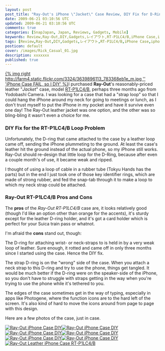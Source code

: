 ```yaml
---           
layout: post
post_title: "Ray-Out's iPhone \"Jacket\" Case Review, DIY Fix for D-Ring Problem"
date: 2009-06-21 03:10:56 UTC
updated: 2009-06-21 03:10:56 UTC
comments: true
categories: [SnapJapan, Japan, Reviews, Gadgets, Mobile]
keywords: Review,Ray-Out,DIY,Gadgets,レイアウト,RT-P1LC4/B,iPhone Case,iphone
tags: [Review,Ray-Out,DIY,Gadgets,レイアウト,RT-P1LC4/B,iPhone Case,iphone]
posticon: default
cover: /images/Rick_Casual_01.jpg
description: xxxxxxx
published: true
---
```

 


[{% img right http://farm4.static.flickr.com/3324/3639896113_783368eb1e_m.jpg '' 'iPhone Case FAIL, so I DIY' %}](http://www.flickr.com/photos/81796435@N00/3639896113 "View 'iPhone Case FAIL, so I DIY' on Flickr.com")I purchased **Ray-Out**'s reasonably-priced leather "_Jacket_" case, model [RT-P1LC4/B](http://www.ray-out.co.jp/products/p1lc4/), perhaps three months ago from Yodobashi Camera. I was looking for a case that had a "strap loop" so that I could hang the iPhone around my neck for going to meetings or lunch, as I don't trust myself to put the iPhone in my pocket and have it survive even one day! The Ray-Out leather jacket was one option, and the other was so bling-bling it wasn't even a choice for me. 




### DIY Fix for the RT-P1LC4/B Loop Problem






Unfortunately, the D-ring that came attached to the case by a leather loop came off, sending the iPhone plummeting to the ground. At least the case's leather hit the ground instead of the actual phone, so my iPhone still works. Ray-Out should re-design that little loop for the D-Ring, because after even a couple month's of use, it became weak and ripped. 




I thought of using a loop of cable in a rubber tube (Tokyu Hands has the parts) but in the end I just took one of those key identifier rings, which are made of strong rubber, and fed the snap-tab through it to make a loop to which my neck strap could be attached. 




### Ray-Out RT-P1LC4/B Pros and Cons






The **pros** of the _Ray-Out RT-P1LC4/B_ case are, it looks relatively good (though I'd like an option other than orange for the accents), it's sturdy except for the leather D-ring holder, and it's got a card holder which is perfect for your Suica train pass or whatnot. 




I'm afraid the **cons** stand out, though: 









The D-ring for attaching wrist- or neck-straps to is held in by a very weak loop of leather. Sure enough, it rotted and came off in only three months since I started using the case. Hence the DIY fix.




The strap D-ring is on the "wrong" side of the case. When you attach a neck strap to this D-ring and try to use the phone, things get tangled. It would be much better if the D-ring were on the speaker-side of the iPhone, so you don't have to struggle with straps getting in the way when you're trying to use the phone while it's tethered to you.




The edges of the case sometimes get in the way of typing, especially in apps like Photogene, where the function icons are to the hard left of the screen. It's also kind of hard to move the icons around from page to page with this design.









Here are a few photos of the case, just in case.




[![Ray-Out iPhone Case DIY](http://farm4.static.flickr.com/3639/3645881200_85c6dd8572_s.jpg)](http://www.flickr.com/photos/81796435@N00/3645881200 "View 'Ray-Out iPhone Case DIY' on Flickr.com")[![Ray-Out iPhone Case DIY](http://farm4.static.flickr.com/3662/3645880398_73e2c82a6b_s.jpg)](http://www.flickr.com/photos/81796435@N00/3645880398 "View 'Ray-Out iPhone Case DIY' on Flickr.com")[![Ray-Out iPhone Case DIY](http://farm4.static.flickr.com/3648/3645071385_6c493e2ef5_s.jpg)](http://www.flickr.com/photos/81796435@N00/3645071385 "View 'Ray-Out iPhone Case DIY' on Flickr.com")[![Ray-Out iPhone Case DIY](http://farm4.static.flickr.com/3343/3645070657_64d0e09e32_s.jpg)](http://www.flickr.com/photos/81796435@N00/3645070657 "View 'Ray-Out iPhone Case DIY' on Flickr.com")[![Ray-Out iPhone Case DIY](http://farm4.static.flickr.com/3601/3645069947_e3e8cea67b_s.jpg)](http://www.flickr.com/photos/81796435@N00/3645069947 "View 'Ray-Out iPhone Case DIY' on Flickr.com")[![Ray-Out iPhone Case DIY](http://farm4.static.flickr.com/3660/3645069155_1fab18c8d8_s.jpg)](http://www.flickr.com/photos/81796435@N00/3645069155 "View 'Ray-Out iPhone Case DIY' on Flickr.com")[![Ray-Out Leather iPhone Case RT-P1LC4/B](http://farm4.static.flickr.com/3652/3645004265_4aba04c36b_s.jpg)](http://www.flickr.com/photos/81796435@N00/3645004265 "View 'Ray-Out Leather iPhone Case RT-P1LC4/B' on Flickr.com")


